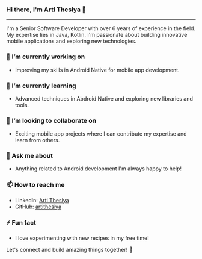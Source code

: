 
### Hi there, I'm Arti Thesiya 👋
---
I'm a Senior Software Developer with over 6 years of experience in the field. My expertise lies in Java, Kotlin. I'm passionate about building innovative mobile applications and exploring new technologies.

### 🔭 I’m currently working on
- Improving my skills in Android Native for mobile app development.

### 🌱 I’m currently learning
- Advanced techniques in Abdroid Native and exploring new libraries and tools.

### 👯 I’m looking to collaborate on
- Exciting mobile app projects where I can contribute my expertise and learn from others.

### 💬 Ask me about
- Anything related to Android development I'm always happy to help!

### 📫 How to reach me
- LinkedIn: [Arti Thesiya](https://www.linkedin.com/in/arti-thesiya-30230615a/)
- GitHub: [artithesiya](https://github.com/artithesiya)

### ⚡ Fun fact
- I love experimenting with new recipes in my free time!

 Let's connect and build amazing things together! 🚀

